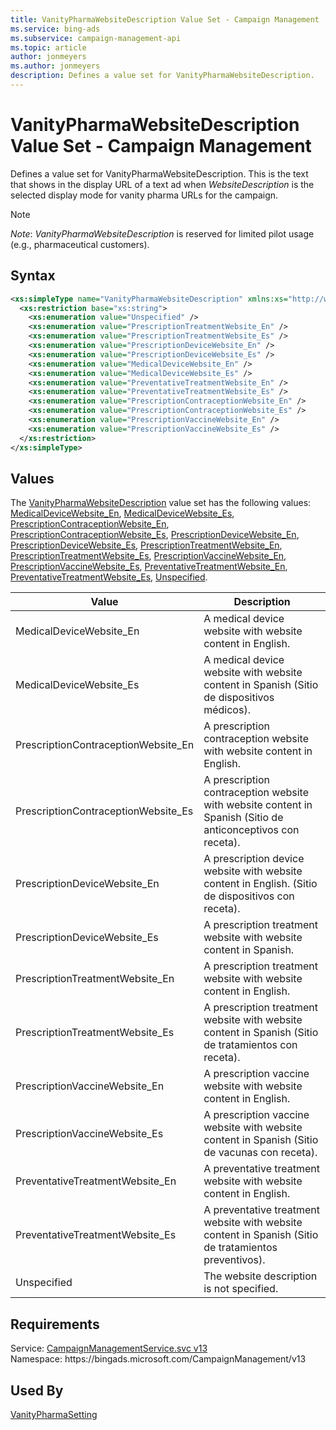 ```yaml
---
title: VanityPharmaWebsiteDescription Value Set - Campaign Management
ms.service: bing-ads
ms.subservice: campaign-management-api
ms.topic: article
author: jonmeyers
ms.author: jonmeyers
description: Defines a value set for VanityPharmaWebsiteDescription.
---
```

# VanityPharmaWebsiteDescription Value Set - Campaign Management
Defines a value set for VanityPharmaWebsiteDescription. This is the text that shows in the display URL of a text ad when *WebsiteDescription* is the selected display mode for vanity pharma URLs for the campaign.  

> [!NOTE]
> *Note*: *VanityPharmaWebsiteDescription* is reserved for limited pilot usage (e.g., pharmaceutical customers).

## Syntax
```xml
<xs:simpleType name="VanityPharmaWebsiteDescription" xmlns:xs="http://www.w3.org/2001/XMLSchema">
  <xs:restriction base="xs:string">
    <xs:enumeration value="Unspecified" />
    <xs:enumeration value="PrescriptionTreatmentWebsite_En" />
    <xs:enumeration value="PrescriptionTreatmentWebsite_Es" />
    <xs:enumeration value="PrescriptionDeviceWebsite_En" />
    <xs:enumeration value="PrescriptionDeviceWebsite_Es" />
    <xs:enumeration value="MedicalDeviceWebsite_En" />
    <xs:enumeration value="MedicalDeviceWebsite_Es" />
    <xs:enumeration value="PreventativeTreatmentWebsite_En" />
    <xs:enumeration value="PreventativeTreatmentWebsite_Es" />
    <xs:enumeration value="PrescriptionContraceptionWebsite_En" />
    <xs:enumeration value="PrescriptionContraceptionWebsite_Es" />
    <xs:enumeration value="PrescriptionVaccineWebsite_En" />
    <xs:enumeration value="PrescriptionVaccineWebsite_Es" />
  </xs:restriction>
</xs:simpleType>
```

## <a name="values"></a>Values

The [VanityPharmaWebsiteDescription](vanitypharmawebsitedescription.md) value set has the following values: [MedicalDeviceWebsite_En](#medicaldevicewebsite_en), [MedicalDeviceWebsite_Es](#medicaldevicewebsite_es), [PrescriptionContraceptionWebsite_En](#prescriptioncontraceptionwebsite_en), [PrescriptionContraceptionWebsite_Es](#prescriptioncontraceptionwebsite_es), [PrescriptionDeviceWebsite_En](#prescriptiondevicewebsite_en), [PrescriptionDeviceWebsite_Es](#prescriptiondevicewebsite_es), [PrescriptionTreatmentWebsite_En](#prescriptiontreatmentwebsite_en), [PrescriptionTreatmentWebsite_Es](#prescriptiontreatmentwebsite_es), [PrescriptionVaccineWebsite_En](#prescriptionvaccinewebsite_en), [PrescriptionVaccineWebsite_Es](#prescriptionvaccinewebsite_es), [PreventativeTreatmentWebsite_En](#preventativetreatmentwebsite_en), [PreventativeTreatmentWebsite_Es](#preventativetreatmentwebsite_es), [Unspecified](#unspecified).

|Value|Description|
|-----------|---------------|
|<a name="medicaldevicewebsite_en"></a>MedicalDeviceWebsite_En|A medical device website with website content in English.|
|<a name="medicaldevicewebsite_es"></a>MedicalDeviceWebsite_Es|A medical device website with website content in Spanish (Sitio de dispositivos médicos).|
|<a name="prescriptioncontraceptionwebsite_en"></a>PrescriptionContraceptionWebsite_En|A prescription contraception website with website content in English.|
|<a name="prescriptioncontraceptionwebsite_es"></a>PrescriptionContraceptionWebsite_Es|A prescription contraception website with website content in Spanish (Sitio de anticonceptivos con receta).|
|<a name="prescriptiondevicewebsite_en"></a>PrescriptionDeviceWebsite_En|A prescription device website with website content in English. (Sitio de dispositivos con receta).|
|<a name="prescriptiondevicewebsite_es"></a>PrescriptionDeviceWebsite_Es|A prescription treatment website with website content in Spanish.|
|<a name="prescriptiontreatmentwebsite_en"></a>PrescriptionTreatmentWebsite_En|A prescription treatment website with website content in English.|
|<a name="prescriptiontreatmentwebsite_es"></a>PrescriptionTreatmentWebsite_Es|A prescription treatment website with website content in Spanish (Sitio de tratamientos con receta).|
|<a name="prescriptionvaccinewebsite_en"></a>PrescriptionVaccineWebsite_En|A prescription vaccine website with website content in English.|
|<a name="prescriptionvaccinewebsite_es"></a>PrescriptionVaccineWebsite_Es|A prescription vaccine website with website content in Spanish (Sitio de vacunas con receta).|
|<a name="preventativetreatmentwebsite_en"></a>PreventativeTreatmentWebsite_En|A preventative treatment website with website content in English. |
|<a name="preventativetreatmentwebsite_es"></a>PreventativeTreatmentWebsite_Es|A preventative treatment website with website content in Spanish (Sitio de tratamientos preventivos).|
|<a name="unspecified"></a>Unspecified|The website description is not specified.|

## Requirements
Service: [CampaignManagementService.svc v13](https://campaign.api.bingads.microsoft.com/Api/Advertiser/CampaignManagement/v13/CampaignManagementService.svc)  
Namespace: https\://bingads.microsoft.com/CampaignManagement/v13  

## Used By
[VanityPharmaSetting](vanitypharmasetting.md)  

